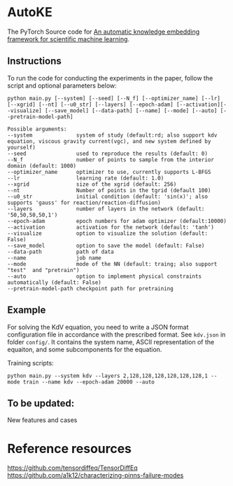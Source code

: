 # AutoKE
The PyTorch Source code for [An automatic knowledge embedding framework for scientific machine learning](https://doi.org/10.48550/arXiv.2205.05390).



## Instructions
To run the code for conducting the experiments in the paper, follow the script and optional parameters below:
```
python main.py [--system] [--seed] [--N_f] [--optimizer_name] [--lr] [--xgrid] [--nt] [--u0_str] [--layers] [--epoch-adam] [--activation][--visualize] [--save_model] [--data-path] [--name] [--mode] [--auto] [--pretrain-model-path]

Possible arguments:
--system              system of study (default:rd; also support kdv equation, viscous gravity current(vgc), and new system defined by yourself)
--seed                used to reproduce the results (default: 0)
--N_f                 number of points to sample from the interior domain (default: 1000)
--optimizer_name      optimizer to use, currently supports L-BFGS
--lr                  learning rate (default: 1.0)
--xgrid               size of the xgrid (default: 256)
--nt                  Number of points in the tgrid (default 100)
--u0_str              initial condition (default: 'sin(x)'; also supports 'gauss' for reaction/reaction-diffusion)
--layers              number of layers in the network (default: '50,50,50,50,1')
--epoch-adam          epoch numbers for adam optimizer (default:10000)
--activation          activation for the network (default: 'tanh')
--visualize           option to visualize the solution (default: False)
--save_model          option to save the model (default: False)
--data-path           path of data
--name                job name 
--mode                mode of the NN (default: traing; also support "test"  and "pretrain")
--auto                option to implement physical constraints automatically (default: False)
--pretrain-model-path checkpoint path for pretraining
```

## Example
For solving the KdV equation, you need to write a JSON format configuration file in accordance with the prescribed format. See `kdv.json` in folder `config/`. It contains the system name, ASCII representation of the equaiton, and some subcomponents for the equation.

Training scripts:
```
python main.py --system kdv --layers 2,128,128,128,128,128,128,1 --mode train --name kdv --epoch-adam 20000 --auto  
```

## To be updated:
New features and cases

# Reference resources
https://github.com/tensordiffeq/TensorDiffEq  
https://github.com/a1k12/characterizing-pinns-failure-modes

